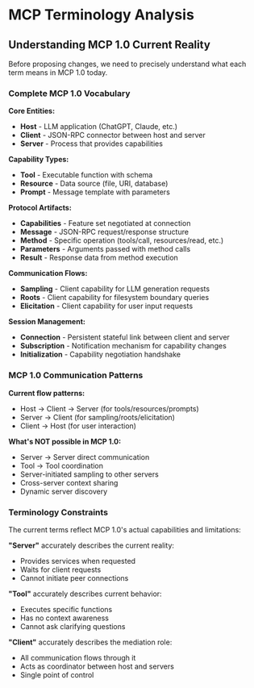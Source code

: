 # MCP Terminology Analysis

## Understanding MCP 1.0 Current Reality

Before proposing changes, we need to precisely understand what each term means in MCP 1.0 today.

### Complete MCP 1.0 Vocabulary

**Core Entities:**

- **Host** - LLM application (ChatGPT, Claude, etc.)
- **Client** - JSON-RPC connector between host and server
- **Server** - Process that provides capabilities

**Capability Types:**

- **Tool** - Executable function with schema
- **Resource** - Data source (file, URI, database)
- **Prompt** - Message template with parameters

**Protocol Artifacts:**

- **Capabilities** - Feature set negotiated at connection
- **Message** - JSON-RPC request/response structure
- **Method** - Specific operation (tools/call, resources/read, etc.)
- **Parameters** - Arguments passed with method calls
- **Result** - Response data from method execution

**Communication Flows:**

- **Sampling** - Client capability for LLM generation requests
- **Roots** - Client capability for filesystem boundary queries
- **Elicitation** - Client capability for user input requests

**Session Management:**

- **Connection** - Persistent stateful link between client and server
- **Subscription** - Notification mechanism for capability changes
- **Initialization** - Capability negotiation handshake

### MCP 1.0 Communication Patterns

**Current flow patterns:**

- Host → Client → Server (for tools/resources/prompts)
- Server → Client (for sampling/roots/elicitation)
- Client → Host (for user interaction)

**What's NOT possible in MCP 1.0:**

- Server → Server direct communication
- Tool → Tool coordination  
- Server-initiated sampling to other servers
- Cross-server context sharing
- Dynamic server discovery

### Terminology Constraints

The current terms reflect MCP 1.0's actual capabilities and limitations:

**"Server"** accurately describes the current reality:

- Provides services when requested
- Waits for client requests
- Cannot initiate peer connections

**"Tool"** accurately describes current behavior:

- Executes specific functions
- Has no context awareness
- Cannot ask clarifying questions

**"Client"** accurately describes the mediation role:

- All communication flows through it
- Acts as coordinator between host and servers
- Single point of control

